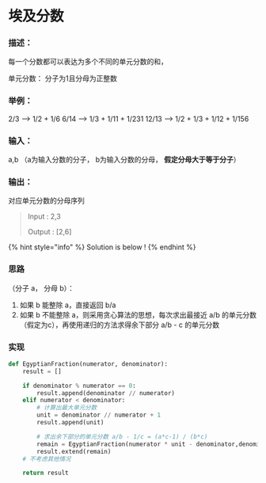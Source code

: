 # 埃及分数

### 描述：

每一个分数都可以表达为多个不同的单元分数的和， 

单元分数： 分子为1且分母为正整数

### 举例： 

2/3 --&gt; 1/2 + 1/6 6/14 --&gt; 1/3 + 1/11 + 1/231 12/13 --&gt; 1/2 + 1/3 + 1/12 + 1/156

### 输入： 

a,b （a为输入分数的分子， b为输入分数的分母， **假定分母大于等于分子**）

### 输出： 

对应单元分数的分母序列

> Input : 2,3 
>
> Output : \[2,6\]

{% hint style="info" %}
Solution is below !
{% endhint %}

### 思路

（分子 a， 分母 b）：

1. 如果 b 能整除 a，直接返回 b/a
2. 如果 b 不能整除 a，则采用贪心算法的思想，每次求出最接近 a/b 的单元分数（假定为c），再使用递归的方法求得余下部分 a/b - c 的单元分数

### 实现

```python
def EgyptianFraction(numerator, denominator):
	result = []

	if denominator % numerator == 0:
		result.append(denominator // numerator)
	elif numerator < denominator:
		# 计算出最大单元分数
		unit = denominator // numerator + 1
		result.append(unit)

		# 求出余下部分的单元分数 a/b - 1/c = (a*c-1) / (b*c)
		remain = EgyptianFraction(numerator * unit - denominator,denominator * unit)
		result.extend(remain)
	# 不考虑其他情况

	return result
```



